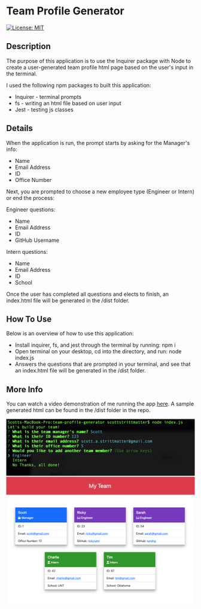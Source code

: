 # Team Profile Generator
[![License: MIT](https://img.shields.io/badge/License-MIT-blue.svg)](https://opensource.org/licenses/MIT)


## Description

The purpose of this application is to use the Inquirer package with Node to create a user-generated team profile html page based on the user's input in the terminal.

I used the following npm packages to built this application:
* Inquirer - terminal prompts
* fs - writing an html file based on user input
* Jest - testing js classes 

## Details

When the application is run, the prompt starts by asking for the Manager's info:
* Name
* Email Address
* ID
* Office Number

Next, you are prompted to choose a new employee type (Engineer or Intern) or end the process:

Engineer questions:
* Name
* Email Address
* ID
* GitHub Username

Intern questions:
* Name
* Email Address
* ID
* School


Once the user has completed all questions and elects to finish, an index.html file will be generated in the /dist folder.

## How To Use

Below is an overview of how to use this application:

* Install inquirer, fs, and jest through the terminal by running: npm i
* Open terminal on your desktop, cd into the directory, and run: node index.js
* Answers the questions that are prompted in your terminal, and see that an index.html file will be generated in the /dist folder.

## More Info

You can watch a video demonstration of me running the app [here](https://www.youtube.com/watch?v=AFj_vAdGWks). A sample generated html can be found in the /dist folder in the repo.

![Terminal Preview](./images/terminal-screenshot.png)
![Application Preview](./images/rendered-html.png)



